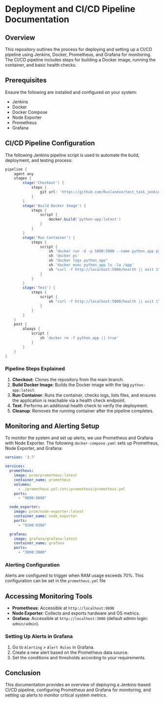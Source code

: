 # Deployment and CI/CD Pipeline Documentation

## Overview
This repository outlines the process for deploying and setting up a CI/CD pipeline using Jenkins, Docker, Prometheus, and Grafana for monitoring. The CI/CD pipeline includes steps for building a Docker image, running the container, and basic health checks.

## Prerequisites
Ensure the following are installed and configured on your system:
- Jenkins
- Docker
- Docker Compose
- Node Exporter
- Prometheus
- Grafana

## CI/CD Pipeline Configuration
The following Jenkins pipeline script is used to automate the build, deployment, and testing process:

```groovy
pipeline {
    agent any
    stages {
        stage('Checkout') {
            steps {
                git url: 'https://github.com/Ruslanexe/test_task_jenkins', branch: 'main'
            }
        }
        stage('Build Docker Image') {
            steps {
                script {
                    docker.build('python-app:latest')
                }
            }
        }
        stage('Run Container') {
            steps {
                script {
                    sh 'docker run -d -p 5000:5000 --name python_app python-app:latest'
                    sh 'docker ps'
                    sh "docker logs python_app"
                    sh 'docker exec python_app ls -la /app'
                    sh "curl -f http://localhost:5000/health || exit 1"
                }
            }
        }
        stage('Test') {
            steps {
                script {
                    sh "curl -f http://localhost:5000/health || exit 1"
                }
            }
        }
    }
    post {
        always {
            script {
                sh 'docker rm -f python_app || true'
            }
        }
    }
}
```

### Pipeline Steps Explained
1. **Checkout**: Clones the repository from the main branch.
2. **Build Docker Image**: Builds the Docker image with the tag `python-app:latest`.
3. **Run Container**: Runs the container, checks logs, lists files, and ensures the application is reachable via a health check endpoint.
4. **Test**: Performs an additional health check to verify the deployment.
5. **Cleanup**: Removes the running container after the pipeline completes.

## Monitoring and Alerting Setup
To monitor the system and set up alerts, we use Prometheus and Grafana with Node Exporter. The following `docker-compose.yaml` sets up Prometheus, Node Exporter, and Grafana:

```yaml
version: '3.7'

services:
  prometheus:
    image: prom/prometheus:latest
    container_name: prometheus
    volumes:
      - ./prometheus.yml:/etc/prometheus/prometheus.yml
    ports:
      - "9090:9090"

  node_exporter:
    image: prom/node-exporter:latest
    container_name: node_exporter
    ports:
      - "9100:9100"

  grafana:
    image: grafana/grafana:latest
    container_name: grafana
    ports:
      - "3000:3000"
```

### Alerting Configuration
Alerts are configured to trigger when RAM usage exceeds 70%. This configuration can be set in the `prometheus.yml` file

## Accessing Monitoring Tools
- **Prometheus**: Accessible at `http://localhost:9090`
- **Node Exporter**: Collects and exports hardware and OS metrics.
- **Grafana**: Accessible at `http://localhost:3000` (default admin login: `admin/admin`).

### Setting Up Alerts in Grafana
1. Go to `Alerting` > `Alert Rules` in Grafana.
2. Create a new alert based on the Prometheus data source.
3. Set the conditions and thresholds according to your requirements.

## Conclusion
This documentation provides an overview of deploying a Jenkins-based CI/CD pipeline, configuring Prometheus and Grafana for monitoring, and setting up alerts to monitor critical system metrics.
